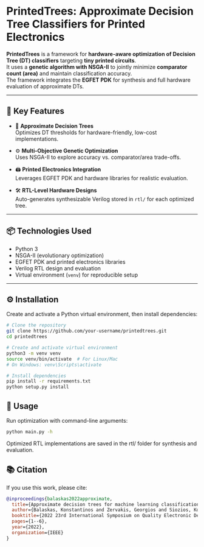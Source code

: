 # PrintedTrees: Approximate Decision Tree Classifiers for Printed Electronics

**PrintedTrees** is a framework for **hardware-aware optimization of Decision Tree (DT) classifiers** targeting **tiny printed circuits**.  
It uses a **genetic algorithm with NSGA-II** to jointly minimize **comparator count (area)** and maintain classification accuracy.  
The framework integrates the **EGFET PDK** for synthesis and full hardware evaluation of approximate DTs.

---

## 🔧 Key Features

- 🌳 **Approximate Decision Trees**  
  Optimizes DT thresholds for hardware-friendly, low-cost implementations.

- ⚙️ **Multi-Objective Genetic Optimization**  
  Uses NSGA-II to explore accuracy vs. comparator/area trade-offs.

- 🖨️ **Printed Electronics Integration**  
  Leverages EGFET PDK and hardware libraries for realistic evaluation.

- 🛠️ **RTL-Level Hardware Designs**  
  Auto-generates synthesizable Verilog stored in `rtl/` for each optimized tree.

---

## 📦 Technologies Used

- Python 3  
- NSGA-II (evolutionary optimization)  
- EGFET PDK and printed electronics libraries  
- Verilog RTL design and evaluation  
- Virtual environment (`venv`) for reproducible setup  

---

## ⚙️ Installation

Create and activate a Python virtual environment, then install dependencies:

```bash
# Clone the repository
git clone https://github.com/your-username/printedtrees.git
cd printedtrees

# Create and activate virtual environment
python3 -m venv venv
source venv/bin/activate  # For Linux/Mac
# On Windows: venv\Scripts\activate

# Install dependencies
pip install -r requirements.txt
python setup.py install
```

## 🚀 Usage

Run optimization with command-line arguments:
```bash
python main.py -h
```
Optimized RTL implementations are saved in the rtl/ folder for synthesis and evaluation.

## 📚 Citation
If you use this work, please cite:
```bibtex
@inproceedings{balaskas2022approximate,
  title={Approximate decision trees for machine learning classification on tiny printed circuits},
  author={Balaskas, Konstantinos and Zervakis, Georgios and Siozios, Kostas and Tahoori, Mehdi B and Henkel, J{\"o}rg},
  booktitle={2022 23rd International Symposium on Quality Electronic Design (ISQED)},
  pages={1--6},
  year={2022},
  organization={IEEE}
}
```
